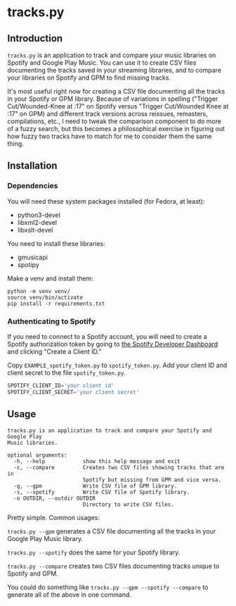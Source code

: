 # tracks.py

## Introduction
`tracks.py` is an application to track and compare your music libraries on Spotify and Google Play Music. You can use it to create CSV files documenting the tracks saved in your streaming libraries, and to compare your libraries on Spotify and GPM to find missing tracks.

It's most useful right now for creating a CSV file documenting all the tracks in your Spotify or GPM library. Because of variations in spelling ("Trigger Cut/Wounded-Knee at :17" on Spotify versus "Trigger Cut/Wounded Knee at :17" on GPM) and different track versions across reissues, remasters, compilations, etc., I need to tweak the comparison component to do more of a fuzzy search, but this becomes a philosophical exercise in figuring out how fuzzy two tracks have to match for me to consider them the same thing.

## Installation

### Dependencies
You will need these system packages installed (for Fedora, at least):
- python3-devel
- libxml2-devel
- libxslt-devel

You need to install these libraries:
- gmusicapi
- spotipy

Make a venv and install them:

``` shell
python -m venv venv/
source venv/bin/activate
pip install -r requirements.txt
```

### Authenticating to Spotify
If you need to connect to a Spotify account, you will need to create a Spotify authorization token by going to [the Spotify Developer Dashboard](https://developer.spotify.com/dashboard/applications) and clicking "Create a Client ID."

Copy `EXAMPLE_spotify_token.py` to `spotify_token.py`. Add your client ID and client secret to the file `spotify_token.py`.

``` python
SPOTIFY_CLIENT_ID='your client id'
SPOTIFY_CLIENT_SECRET='your client secret'
```

## Usage

```
tracks.py is an application to track and compare your Spotify and Google Play
Music libraries.

optional arguments:
  -h, --help            show this help message and exit
  -c, --compare         Creates two CSV files showing tracks that are in
                        Spotify but missing from GPM and vice versa.
  -g, --gpm             Write CSV file of GPM library.
  -s, --spotify         Write CSV file of Spotify library.
  -o OUTDIR, --outdir OUTDIR
                        Directory to write CSV files.
```

Pretty simple. Common usages:

`tracks.py --gpm` generates a CSV file documenting all the tracks in your Google Play Music library.

`tracks.py --spotify` does the same for your Spotify library.

`tracks.py --compare` creates two CSV files documenting tracks unique to Spotify and GPM.

You could do something like `tracks.py --gpm --spotify --compare` to generate all of the above in one command.

